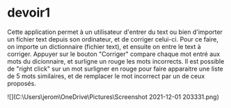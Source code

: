 # devoir1

Cette application permet à un utilisateur d'entrer du text ou bien d'importer un fichier text depuis son ordinateur, et de corriger celui-ci. Pour ce faire, on importe un dictionnaire (fichier text), et ensuite on entre le text à corriger. Appuyer sur le bouton "Corriger" compare chaque mot entré aux mots du dicionnaire, et surligne un rouge les mots incorrects. Il est possible de "right click" sur un mot surligner en rouge pour faire apparaitre une liste de 5 mots similaires, et de remplacer le mot incorrect par un de ceux proposés.

![](C:\Users\jerom\OneDrive\Pictures\Screenshot 2021-12-01 203331.png)
